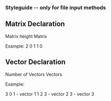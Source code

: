 ### Styleguide -- only for file input methods

## Matrix Declaration

Matrix height
Matrix

Example: 
2 
0 1
1 0

## Vector Declaration

Number of Vectors
Vectors

Example:

3
0 1 - vector 1 
1 2 3 - vector 2 
3 - vector 3 
